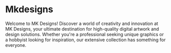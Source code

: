 # Mkdesigns
Welcome to MK Designs! Discover a world of creativity and innovation at MK Designs, your ultimate destination for high-quality digital artwork and design solutions. Whether you're a professional seeking unique graphics or a hobbyist looking for inspiration, our extensive collection has something for everyone.
